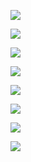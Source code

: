 



![](https://hera-webapp.fbstatic.cn/api/picture/download/416755208493056.jpeg)

![](https://hera-webapp.fbstatic.cn/api/picture/download/416755208493057.jpeg)

![](https://hera-webapp.fbstatic.cn/api/picture/download/416755208754176.jpeg)

![](https://hera-webapp.fbstatic.cn/api/picture/download/416755208754177.jpeg)

![](https://hera-webapp.fbstatic.cn/api/picture/download/416755209017344.jpeg)

![](https://hera-webapp.fbstatic.cn/api/picture/download/416755209279488.jpeg)

![](https://hera-webapp.fbstatic.cn/api/picture/download/416755209278464.jpeg)

![](https://hera-webapp.fbstatic.cn/api/picture/download/416755209540608.jpeg)

![]()

![]()

![]()